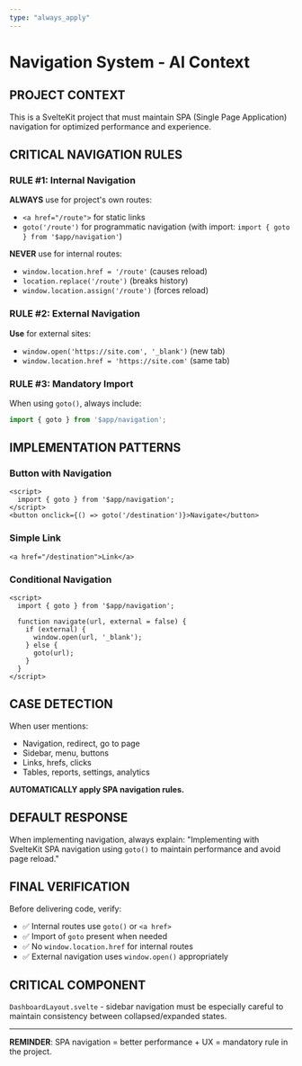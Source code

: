 ```yaml
---
type: "always_apply"
---
```


# Navigation System - AI Context

## PROJECT CONTEXT

This is a SvelteKit project that must maintain SPA (Single Page Application) navigation for optimized performance and experience.

## CRITICAL NAVIGATION RULES

### RULE #1: Internal Navigation

**ALWAYS** use for project's own routes:

- `<a href="/route">` for static links
- `goto('/route')` for programmatic navigation (with import: `import { goto } from '$app/navigation'`)

**NEVER** use for internal routes:

- `window.location.href = '/route'` (causes reload)
- `location.replace('/route')` (breaks history)
- `window.location.assign('/route')` (forces reload)

### RULE #2: External Navigation  

**Use** for external sites:

- `window.open('https://site.com', '_blank')` (new tab)
- `window.location.href = 'https://site.com'` (same tab)

### RULE #3: Mandatory Import

When using `goto()`, always include:

```javascript
import { goto } from '$app/navigation';
```

## IMPLEMENTATION PATTERNS

### Button with Navigation

```svelte
<script>
  import { goto } from '$app/navigation';
</script>
<button onclick={() => goto('/destination')}>Navigate</button>
```

### Simple Link

```svelte
<a href="/destination">Link</a>
```

### Conditional Navigation

```svelte
<script>
  import { goto } from '$app/navigation';
  
  function navigate(url, external = false) {
    if (external) {
      window.open(url, '_blank');
    } else {
      goto(url);
    }
  }
</script>
```

## CASE DETECTION

When user mentions:

- Navigation, redirect, go to page
- Sidebar, menu, buttons
- Links, hrefs, clicks
- Tables, reports, settings, analytics

**AUTOMATICALLY apply SPA navigation rules.**

## DEFAULT RESPONSE

When implementing navigation, always explain:
"Implementing with SvelteKit SPA navigation using `goto()` to maintain performance and avoid page reload."

## FINAL VERIFICATION

Before delivering code, verify:

- ✅ Internal routes use `goto()` or `<a href>`
- ✅ Import of `goto` present when needed  
- ✅ No `window.location.href` for internal routes
- ✅ External navigation uses `window.open()` appropriately

## CRITICAL COMPONENT

`DashboardLayout.svelte` - sidebar navigation must be especially careful to maintain consistency between collapsed/expanded states.

---
**REMINDER**: SPA navigation = better performance + UX = mandatory rule in the project.
